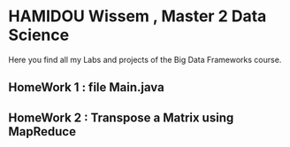 # HAMIDOU Wissem , Master 2 Data Science 
Here you find all my Labs and projects of the Big Data Frameworks course.
## HomeWork 1 : file Main.java
## HomeWork 2 : Transpose a Matrix using MapReduce 
